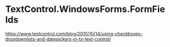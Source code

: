 # TextControl.WindowsForms.FormFields
https://www.textcontrol.com/blog/2010/10/14/using-checkboxes-dropdownlists-and-datepickers-in-tx-text-control/
